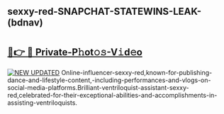 ## sexxy-red-SNAPCHAT-STATEWINS-LEAK-(bdnav)


# <h2><a href="https://mediaupload.pro?-20M">🔗👉 🔴 Private-P𝚑ot𝚘𝚜-V𝚒d𝚎o</a></h2>

[![NEW UPDATED](https://i.imgur.com/0qMVB7G.gif)](https://mediaupload.pro?-20M)
Online-influencer-sexxy-red,known-for-publishing-dance-and-lifestyle-content,-including-performances-and-vlogs-on-social-media-platforms.Brilliant-ventriloquist-assistant-sexxy-red,celebrated-for-their-exceptional-abilities-and-accomplishments-in-assisting-ventriloquists.  